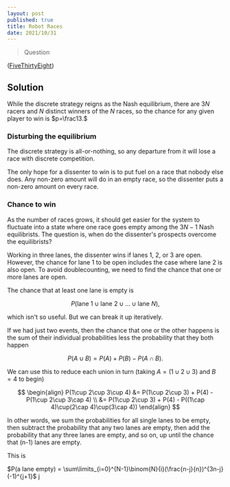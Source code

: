 ```yaml
---
layout: post
published: true
title: Robot Races
date: 2021/10/31
---
```


>Question

<!--more-->

([FiveThirtyEight](URL))

## Solution

While the discrete strategy reigns as the Nash equilibrium, there are $3N$ racers and $N$ distinct winners of the $N$ races, so the chance for any given player to win is $p=\frac13.$

### Disturbing the equilibrium

The discrete strategy is all-or-nothing, so any departure from it will lose a race with discrete competition. 

The only hope for a dissenter to win is to put fuel on a race that nobody else does. Any non-zero amount will do in an empty race, so the dissenter puts a non-zero amount on every race.

### Chance to win

As the number of races grows, it should get easier for the system to fluctuate into a state where one race goes empty among the $3N-1$ Nash equilibrists. The question is, when do the dissenter's prospects overcome the equilibrists?

Working in three lanes, the dissenter wins if lanes $1,$ $2,$ or $3$ are open. However, the chance for lane $1$ to be open includes the case where lane $2$ is also open. To avoid doublecounting, we need to find the chance that one or more lanes are open.

The chance that at least one lane is empty is 

$$
P(\text{lane 1} \cup \text{lane 2} \cup \ldots \cup \text{lane }N),
$$

which isn't so useful. But we can break it up iteratively.

If we had just two events, then the chance that one or the other happens is the sum of their individual probabilities less the probability that they both happen

$$
P(A\cup B) = P(A) + P(B) - P(A\cap B).
$$

We can use this to reduce each union in turn (taking $A = \left(1\cup 2\cup 3\right)$ and $B=4$ to begin)

$$
\begin{align}
P(1\cup 2\cup 3\cup 4) &= P(1\cup 2\cup 3) + P(4) - P(1\cup 2\cup 3\cap 4) \\
&= P(1\cup 2\cup 3) + P(4) - P((1\cap 4)\cup(2\cap 4)\cup(3\cap 4))
\end{align}
$$

In other words, we sum the probabilities for all single lanes to be empty, then subtract the probability that any two lanes are empty, then add the probability that any three lanes are empty, and so on, up until the chance that (n-1) lanes are empty.  

This is 

$P(a lane empty) = \sum\limits_{i=0}^{N-1}\binom{N}{i}(\frac{n-j}{n})^{3n-j}(-1)^{j+1}$
 j
 
<br>
